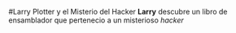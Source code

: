 #Larry Plotter y el Misterio del Hacker
**Larry** descubre un libro de ensamblador que pertenecio a un misterioso *hacker*
